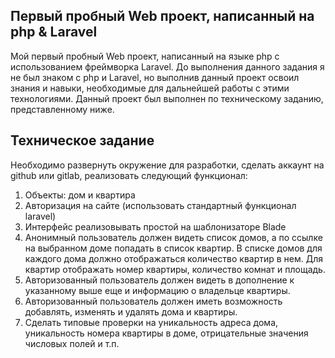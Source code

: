 ## Первый пробный Web проект, написанный на php & Laravel

Мой первый пробный Web проект, написанный на языке php с использованием фреймворка Laravel.
До выполнения данного задания я не был знаком с php и Laravel, но выполнив данный проект освоил знания и навыки, необходимые для дальнейшей работы с этими технологиями.
Данный проект был выполнен по техническому заданию, представленному ниже.

## Техническое задание

Необходимо развернуть окружение для разработки, сделать аккаунт на github или gitlab, реализовать следующий функционал:
1. Объекты: дом и квартира
2. Авторизация на сайте (использовать стандартный функционал laravel)
3. Интерфейс реализовывать простой на шаблонизаторе Blade
4. Анонимный пользователь должен видеть список домов, а по ссылке на выбранном доме попадать в список квартир. В списке домов для каждого дома должно отображаться количество квартир в нем. Для квартир отображать номер квартиры, количество комнат и площадь.
5. Авторизованный пользователь должен видеть в дополнение к указанному выше еще и информацию о владельце квартиры.
6. Авторизованный пользователь должен иметь возможность добавлять, изменять и удалять дома и квартиры.
7. Сделать типовые проверки на уникальность адреса дома, уникальность номера квартиры в доме, отрицательные значения числовых полей и т.п.